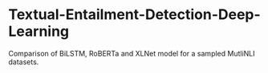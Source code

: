 # Textual-Entailment-Detection-Deep-Learning
Comparison of BiLSTM, RoBERTa and XLNet model for a sampled MutliNLI datasets.
